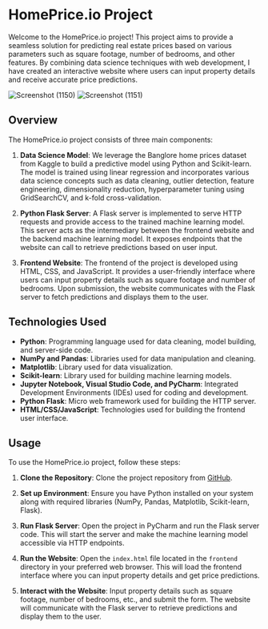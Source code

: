 # HomePrice.io Project

Welcome to the HomePrice.io project! This project aims to provide a seamless solution for predicting real estate prices based on various parameters such as square footage, number of bedrooms, and other features. By combining data science techniques with web development, I have created an interactive website where users can input property details and receive accurate price predictions.

![Screenshot (1150)](https://github.com/user-attachments/assets/eacfbfe8-2f2a-48a2-82c4-0f9427ac7f83)
![Screenshot (1151)](https://github.com/user-attachments/assets/3e5ddf08-1eeb-4823-a57d-344d6d4843af)


## Overview

The HomePrice.io project consists of three main components:

1. **Data Science Model**: We leverage the Banglore home prices dataset from Kaggle to build a predictive model using Python and Scikit-learn. The model is trained using linear regression and incorporates various data science concepts such as data cleaning, outlier detection, feature engineering, dimensionality reduction, hyperparameter tuning using GridSearchCV, and k-fold cross-validation.

2. **Python Flask Server**: A Flask server is implemented to serve HTTP requests and provide access to the trained machine learning model. This server acts as the intermediary between the frontend website and the backend machine learning model. It exposes endpoints that the website can call to retrieve predictions based on user input.

3. **Frontend Website**: The frontend of the project is developed using HTML, CSS, and JavaScript. It provides a user-friendly interface where users can input property details such as square footage and number of bedrooms. Upon submission, the website communicates with the Flask server to fetch predictions and displays them to the user.

## Technologies Used

- **Python**: Programming language used for data cleaning, model building, and server-side code.
- **NumPy and Pandas**: Libraries used for data manipulation and cleaning.
- **Matplotlib**: Library used for data visualization.
- **Scikit-learn**: Library used for building machine learning models.
- **Jupyter Notebook, Visual Studio Code, and PyCharm**: Integrated Development Environments (IDEs) used for coding and development.
- **Python Flask**: Micro web framework used for building the HTTP server.
- **HTML/CSS/JavaScript**: Technologies used for building the frontend user interface.

## Usage

To use the HomePrice.io project, follow these steps:

1. **Clone the Repository**: Clone the project repository from [GitHub](https://github.com/ishpreetkaurkhalsa/HomePrice.io.git).

2. **Set up Environment**: Ensure you have Python installed on your system along with required libraries (NumPy, Pandas, Matplotlib, Scikit-learn, Flask).

3. **Run Flask Server**: Open the project in PyCharm and run the Flask server code. This will start the server and make the machine learning model accessible via HTTP endpoints.

4. **Run the Website**: Open the `index.html` file located in the `frontend` directory in your preferred web browser. This will load the frontend interface where you can input property details and get price predictions.

5. **Interact with the Website**: Input property details such as square footage, number of bedrooms, etc., and submit the form. The website will communicate with the Flask server to retrieve predictions and display them to the user.
